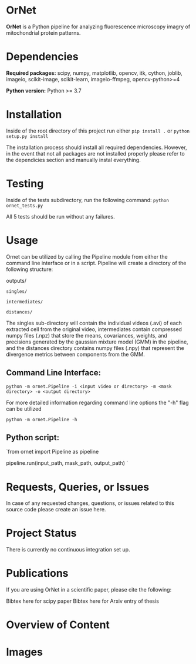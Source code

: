 # OrNet
**OrNet** is a Python pipeline for analyzing fluorescence microscopy imagry of mitochondrial protein patterns.

# Dependencies
**Required packages:** scipy, numpy, matplotlib, opencv, itk, cython,
joblib, imageio, scikit-image, scikit-learn, imageio-ffmpeg,
opencv-python>=4

**Python version:**
Python >= 3.7

# Installation
Inside of the root directory of this project run either
`pip install .` or `python setup.py install`

The installation process should install all required dependencies.
However, in the event that not all packages are not installed properly
please refer to the dependicies section and manually instal everything.

# Testing
Inside of the tests subdirectory, run the following command:
`python ornet_tests.py`

All 5 tests should be run without any failures.

# Usage
Ornet can be utilized by calling the Pipeline module from either the command line interface or in a script.
Pipeline will create a directory of the following structure:

outputs/

	singles/

	intermediates/

	distances/

The singles sub-directory will contain the individual videos (.avi) of each extracted cell from the original video, 
intermediates contain compressed numpy files (.npz) that store the means, covariances, weights, and precisions
generated by the gaussian mixture model (GMM) in the pipeline, and the distances directory contains numpy files (.npy)
that represent the divergence metrics between components from the GMM.

## Command Line Interface:
`python -m ornet.Pipeline -i <input video or directory> -m <mask directory> -o <output directory>`

For more detailed information regarding command line options the "-h" flag can be utilized

`python -m ornet.Pipeline -h`

## Python script:
`from ornet import Pipeline as pipeline

pipeline.run(input_path, mask_path, output_path)
`

# Requests, Queries, or Issues
In case of any requested changes, questions, or issues related to this source code please create an issue here.

# Project Status
There is currently no continuous integration set up.

# Publications
If you are using OrNet in a scientific paper, please cite the following:

Bibtex here for scipy paper
Bibtex here for Arxiv entry of thesis

# Overview of Content

# Images
